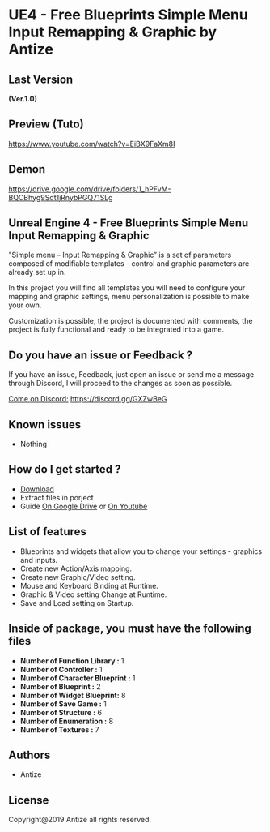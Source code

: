 
# UE4 - Free Blueprints Simple Menu Input Remapping & Graphic by Antize

## Last Version
**(Ver.1.0)**

## Preview (Tuto)
https://www.youtube.com/watch?v=EiBX9FaXm8I

## Demon
https://drive.google.com/drive/folders/1_hPFvM-BQCBhyg9Sdt1jRnybPGQ71SLg

## Unreal Engine 4 - Free Blueprints Simple Menu Input Remapping & Graphic
"Simple menu – Input Remapping & Graphic” is a set of parameters composed of modifiable templates - control and graphic parameters are already set up in.

In this project you will find all templates you will need to configure your mapping and graphic settings, menu personalization is possible to make your own.

Customization is possible, the project is documented with comments, the project is fully functional and ready to be integrated into a game.

## Do you have an issue or Feedback ?
If you have an issue, Feedback, just open an issue or send me a message through Discord, I will proceed to the changes as soon as possible.

[Come on Discord:](https://discord.gg/GXZwBeG) https://discord.gg/GXZwBeG

## Known issues
- Nothing

## How do I get started ?
  -  [Download](https://github.com/Antize/UE4-Free-Simple-Menu-Input-Remapping-Graphic/releases/)  
  -  Extract files in porject
  -  Guide [On Google Drive](https://drive.google.com/drive/folders/1yHgg4s89Zup775bEVAEqp55ukmaz-QVa) or [On Youtube](https://www.youtube.com/watch?v=EiBX9FaXm8I) 

## List of features
- Blueprints and widgets that allow you to change your settings - graphics and inputs.
- Create new Action/Axis mapping.
- Create new Graphic/Video setting.
- Mouse and Keyboard Binding at Runtime.
- Graphic & Video setting Change at Runtime.
- Save and Load setting on Startup.

## Inside of package, you must have the following files
- **Number of Function Library :** 1
- **Number of Controller :** 1
- **Number of Character Blueprint :** 1
- **Number of Blueprint :** 2
- **Number of Widget Blueprint:** 8
- **Number of Save Game :** 1
- **Number of Structure :** 6
- **Number of Enumeration :** 8
- **Number of Textures :** 7

## Authors
- Antize

## License
Copyright@2019 Antize all rights reserved.
